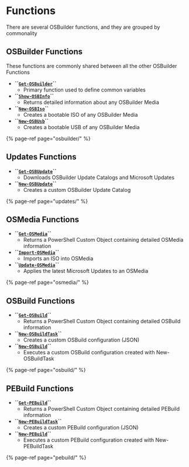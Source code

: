 # Functions

There are several OSBuilder functions, and they are grouped by commonality

## OSBuilder Functions

These functions are commonly shared between all the other OSBuilder Functions

* **\`\`**[**`Get-OSBuilder`**](osbuilder/get-osbuilder/)**\`\`**
  * Primary function used to define common variables
* **\`\`**[**`Show-OSBInfo`**](osbuilder/show-osbinfo.md)**\`\`**
  * Returns detailed information about any OSBuilder Media
* **\`\`**[**`New-OSBIso`**](osbuilder/new-osbiso.md)**\`\`**
  * Creates a bootable ISO of any OSBuilder Media
* **\`\`**[**`New-OSBUsb`**](osbuilder/new-osbusb.md)**\`\`**
  * Creates a bootable USB of any OSBuilder Media

{% page-ref page="osbuilder/" %}

## Updates Functions

* **\`\`**[**`Get-OSBUpdate`**](updates/get-osbupdate.md)**\`\`**
  * Downloads OSBuilder Update Catalogs and Microsoft Updates
* **\`\`**[**`New-OSBUpdate`**](updates/new-osbupdate.md)**\`\`**
  * Creates a custom OSBuilder Update Catalog

{% page-ref page="updates/" %}

## OSMedia Functions

* **\`\`**[**`Get-OSMedia`**](osmedia/get-osmedia.md)**\`\`**
  * Returns a PowerShell Custom Object containing detailed OSMedia information
* **\`\`**[**`Import-OSMedia`**](osmedia/import-osmedia/)**\`\`**
  * Imports an ISO into OSMedia
* **\`\`**[**`Update-OSMedia`**](osmedia/update-osmedia/)**\`\`**
  * Applies the latest Microsoft Updates to an OSMedia

{% page-ref page="osmedia/" %}

## OSBuild Functions

* **\`\`**[**`Get-OSBuild`**](osbuild/get-osbuild.md)**\`\`**
  * Returns a PowerShell Custom Object containing detailed OSBuild information
* **\`\`**[**`New-OSBuildTask`**](osbuild/new-osbuildtask/)**\`\`**
  * Creates a custom OSBuild configuration \(JSON\)
* **\`\`**[**`New-OSBuild`**](osbuild/new-osbuild.md)**\`\`**
  * Executes a custom OSBuild configuration created with New-OSBuildTask

{% page-ref page="osbuild/" %}

## PEBuild Functions

* **\`\`**[**`Get-PEBuild`**](pebuild/get-pebuild.md)**\`\`**
  * Returns a PowerShell Custom Object containing detailed PEBuild information
* **\`\`**[**`New-PEBuildTask`**](pebuild/new-pebuildtask/)**\`\`**
  * Creates a custom PEBuild configuration \(JSON\)
* **\`\`**[**`New-PEBuild`**](pebuild/new-pebuild.md)**\`\`**
  * Executes a custom PEBuild configuration created with New-PEBuildTask

{% page-ref page="pebuild/" %}

